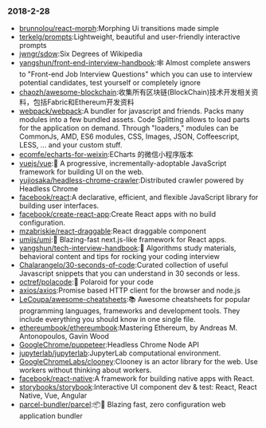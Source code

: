 ### 2018-2-28 
* [brunnolou/react-morph](https://github.com//brunnolou/react-morph):Morphing Ui transitions made simple 
* [terkelg/prompts](https://github.com//terkelg/prompts):Lightweight, beautiful and user-friendly interactive prompts 
* [jwngr/sdow](https://github.com//jwngr/sdow):Six Degrees of Wikipedia 
* [yangshun/front-end-interview-handbook](https://github.com//yangshun/front-end-interview-handbook):🕸 Almost complete answers to "Front-end Job Interview Questions" which you can use to interview potential candidates, test yourself or completely ignore 
* [chaozh/awesome-blockchain](https://github.com//chaozh/awesome-blockchain):收集所有区块链(BlockChain)技术开发相关资料，包括Fabric和Ethereum开发资料 
* [webpack/webpack](https://github.com//webpack/webpack):A bundler for javascript and friends. Packs many modules into a few bundled assets. Code Splitting allows to load parts for the application on demand. Through "loaders," modules can be CommonJs, AMD, ES6 modules, CSS, Images, JSON, Coffeescript, LESS, ... and your custom stuff. 
* [ecomfe/echarts-for-weixin](https://github.com//ecomfe/echarts-for-weixin):ECharts 的微信小程序版本 
* [vuejs/vue](https://github.com//vuejs/vue):🖖 A progressive, incrementally-adoptable JavaScript framework for building UI on the web. 
* [yujiosaka/headless-chrome-crawler](https://github.com//yujiosaka/headless-chrome-crawler):Distributed crawler powered by Headless Chrome 
* [facebook/react](https://github.com//facebook/react):A declarative, efficient, and flexible JavaScript library for building user interfaces. 
* [facebook/create-react-app](https://github.com//facebook/create-react-app):Create React apps with no build configuration. 
* [mzabriskie/react-draggable](https://github.com//mzabriskie/react-draggable):React draggable component 
* [umijs/umi](https://github.com//umijs/umi):🍚 Blazing-fast next.js-like framework for React apps. 
* [yangshun/tech-interview-handbook](https://github.com//yangshun/tech-interview-handbook):💯 Algorithms study materials, behavioral content and tips for rocking your coding interview 
* [Chalarangelo/30-seconds-of-code](https://github.com//Chalarangelo/30-seconds-of-code):Curated collection of useful Javascript snippets that you can understand in 30 seconds or less. 
* [octref/polacode](https://github.com//octref/polacode):📸 Polaroid for your code 
* [axios/axios](https://github.com//axios/axios):Promise based HTTP client for the browser and node.js 
* [LeCoupa/awesome-cheatsheets](https://github.com//LeCoupa/awesome-cheatsheets):📚 Awesome cheatsheets for popular programming languages, frameworks and development tools. They include everything you should know in one single file. 
* [ethereumbook/ethereumbook](https://github.com//ethereumbook/ethereumbook):Mastering Ethereum, by Andreas M. Antonopoulos, Gavin Wood 
* [GoogleChrome/puppeteer](https://github.com//GoogleChrome/puppeteer):Headless Chrome Node API 
* [jupyterlab/jupyterlab](https://github.com//jupyterlab/jupyterlab):JupyterLab computational environment. 
* [GoogleChromeLabs/clooney](https://github.com//GoogleChromeLabs/clooney):Clooney is an actor library for the web. Use workers without thinking about workers. 
* [facebook/react-native](https://github.com//facebook/react-native):A framework for building native apps with React. 
* [storybooks/storybook](https://github.com//storybooks/storybook):Interactive UI component dev & test: React, React Native, Vue, Angular 
* [parcel-bundler/parcel](https://github.com//parcel-bundler/parcel):📦🚀 Blazing fast, zero configuration web application bundler 
